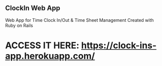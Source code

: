 ## ClockIn Web App

Web App for Time Clock In/Out & Time Sheet Management
Created with Ruby on Rails

# ACCESS IT HERE: https://clock-ins-app.herokuapp.com/


